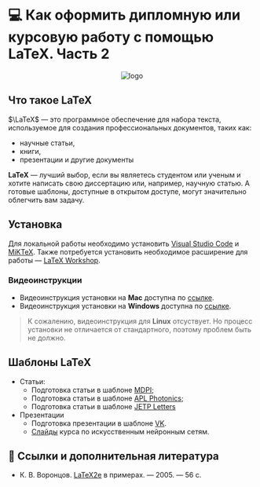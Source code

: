 # 💻 Как оформить дипломную или курсовую работу с помощью LaTeX. Часть 2


<div align="center">
 
![logo](https://upload.wikimedia.org/wikipedia/commons/thumb/4/45/LaTeX_project_logo_bird.svg/2880px-LaTeX_project_logo_bird.svg.png) 
</div>

## Что такое LaTeX

$\LaTeX$ — это программное обеспечение для набора текста, используемое для создания профессиональных документов, таких как:
- научные статьи,
- книги,
- презентации и другие документы

**LaTeX** — лучший выбор, если вы являетесь студентом или ученым и хотите написать свою диссертацию или, например,  научную статью. А готовые шаблоны, доступные в открытом доступе, могут значительно облегчить вам задачу.



## Установка

Для локальной работы необходимо установить [Visual Studio Code][3] и [MiKTeX][4]. Также потребуется установить необходимое расширение для работы — [LaTeX Workshop][latex_ws].

### Видеоинструкции
- Видеоинструкция установки на **Mac** доступна по [ссылке][s].
- Видеоинструкция установки на **Windows** доступна по [ссылке][2].
> К сожалению, видеоинструкция для **Linux** отсуствует. Но процесс установки не отличается от стандартного, поэтому проблем быть не должно. 

## Шаблоны LaTeX

- Статьи:
  - Подготовка статьи в шаблоне [MDPI][mdpi];
  - Подготовка статьи в шаблоне [APL Photonics][apl_photonics];
  - Подготовка статьи в шаблоне [JETP Letters][jetpletters]
- Презентации
  - Подготовка презентации в шаблоне [VK][vk].
  - [Слайды][borgelt] курса по искусственным нейронным сетям.



<!-- ## Где рисовать

- METAPOST. [Ссылка][metapost] на краткий курс. -->


## 📝 Ссылки и дополнительная литература
- К. В. Воронцов. [LaTeX2e][latex_examples] в примерах. — 2005. — 56 c.



<!-- Mac -->
[s]: https://www.youtube.com/watch?v=CmagZthwhaY&t
<!-- Windows -->
[2]: https://www.youtube.com/watch?v=4lyHIQl4VM8&t
[3]: https://code.visualstudio.com/
[4]: https://miktex.org/
[mdpi]: https://www.mdpi.com/authors/latex
[metapost]: http://mech.math.msu.su/~shvetz/54/inf/metapost/mpshort.pdf
[latex_examples]: http://www.machinelearning.ru/wiki/images/0/06/Voron05latex.pdf
[latex_ws]: https://marketplace.visualstudio.com/items?itemName=James-Yu.latex-workshop
[apl_photonics]: https://aip.scitation.org/app/authors/manuscript
[jetpletters]: http://jetpletters.ru/en/info.shtml
[vk]: https://ru.overleaf.com/latex/templates/vk-presentation-template/wcsvpzskcxrk
[borgelt]: https://borgelt.net/courses.html
